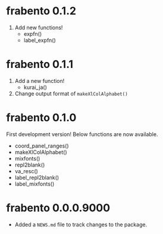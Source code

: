 # frabento 0.1.2
1. Add new functions!
    - expfn()
    - label_expfn()

# frabento 0.1.1
1. Add a new function!
    - kurai_ja()
2. Change output format of `makeXlColAlphabet()`

# frabento 0.1.0
First development version! Below functions are now available.

- coord_panel_ranges()
- makeXlColAlphabet()
- mixfonts()
- repl2blank()
- va_resc()
- label_repl2blank()
- label_mixfonts()

# frabento 0.0.0.9000

* Added a `NEWS.md` file to track changes to the package.
